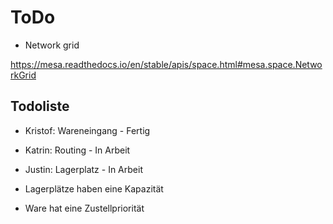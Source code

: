 # ToDo

- Network grid

<https://mesa.readthedocs.io/en/stable/apis/space.html#mesa.space.NetworkGrid>

## Todoliste

- Kristof: Wareneingang - Fertig
- Katrin: Routing - In Arbeit
- Justin: Lagerplatz - In Arbeit

- Lagerplätze haben eine Kapazität
- Ware hat eine Zustellpriorität
